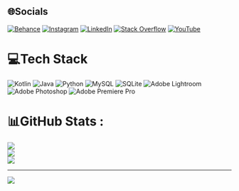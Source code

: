 
## 🌐Socials
[![Behance](https://img.shields.io/badge/Behance-1769ff?logo=behance&logoColor=white)](https://behance.net/https://www.behance.net/dhruvmaindola) [![Instagram](https://img.shields.io/badge/Instagram-%23E4405F.svg?logo=Instagram&logoColor=white)](https://www.instagram.com/dhruvmaindola/?hl=en) [![LinkedIn](https://img.shields.io/badge/LinkedIn-%230077B5.svg?logo=linkedin&logoColor=white)](https://linkedin.com/in/https://www.linkedin.com/in/dhruv-maindola/) [![Stack Overflow](https://img.shields.io/badge/-Stackoverflow-FE7A16?logo=stack-overflow&logoColor=white)](https://stackoverflow.com/users/18134116) [![YouTube](https://img.shields.io/badge/YouTube-%23FF0000.svg?logo=YouTube&logoColor=white)](https://youtube.com/c/UCLqXUo7mAvxLuwsHZfTBiDw) 

# 💻Tech Stack
![Kotlin](https://img.shields.io/badge/kotlin-%230095D5.svg?style=for-the-badge&logo=kotlin&logoColor=white) ![Java](https://img.shields.io/badge/java-%23ED8B00.svg?style=for-the-badge&logo=java&logoColor=white) ![Python](https://img.shields.io/badge/python-3670A0?style=for-the-badge&logo=python&logoColor=ffdd54) ![MySQL](https://img.shields.io/badge/mysql-%2300f.svg?style=for-the-badge&logo=mysql&logoColor=white) ![SQLite](https://img.shields.io/badge/sqlite-%2307405e.svg?style=for-the-badge&logo=sqlite&logoColor=white) ![Adobe Lightroom](https://img.shields.io/badge/Adobe%20Lightroom-31A8FF.svg?style=for-the-badge&logo=Adobe%20Lightroom&logoColor=white) ![Adobe Photoshop](https://img.shields.io/badge/adobephotoshop-%2331A8FF.svg?style=for-the-badge&logo=adobephotoshop&logoColor=white) ![Adobe Premiere Pro](https://img.shields.io/badge/Adobe%20Premiere%20Pro-9999FF.svg?style=for-the-badge&logo=Adobe%20Premiere%20Pro&logoColor=white)
# 📊GitHub Stats :
![](https://github-readme-stats.vercel.app/api?username=dhruvmaindola227&theme=dark&hide_border=false&include_all_commits=false&count_private=false)<br/>
![](https://github-readme-streak-stats.herokuapp.com/?user=dhruvmaindola227&theme=dark&hide_border=false)<br/>
![](https://github-readme-stats.vercel.app/api/top-langs/?username=dhruvmaindola227&theme=dark&hide_border=false&include_all_commits=false&count_private=false&layout=compact)

---
[![](https://visitcount.itsvg.in/api?id=dhruvmaindola227&icon=0&color=1)](https://visitcount.itsvg.in)

